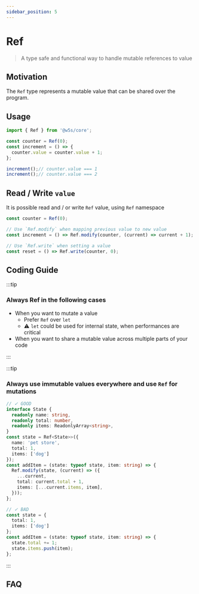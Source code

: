 ```yaml
---
sidebar_position: 5
---
```


# Ref

> A type safe and functional way to handle mutable references to value

## Motivation

The `Ref` type represents a mutable value that can be shared over the program.

## Usage

```ts
import { Ref } from '@w5s/core';

const counter = Ref(0);
const increment = () => {
  counter.value = counter.value + 1;
};

increment();// counter.value === 1
increment();// counter.value === 2
```

## Read / Write `value`

It is possible read and / or write `Ref` value, using `Ref` namespace

```ts
const counter = Ref(0);

// Use `Ref.modify` when mapping previous value to new value
const increment = () => Ref.modify(counter, (current) => current + 1);

// Use `Ref.write` when setting a value
const reset = () => Ref.write(counter, 0);
```

## Coding Guide

:::tip

### Always Ref in the following cases

- When you want to mutate a value
  - Prefer `Ref` over `let`
  - ⚠️ `let` could be used for internal state, when performances are critical
- When you want to share a mutable value across multiple parts of your code

:::

:::tip

### Always use immutable values everywhere and use `Ref` for mutations

```ts
// ✓ GOOD
interface State {
  readonly name: string,
  readonly total: number,
  readonly items: ReadonlyArray<string>,
}
const state = Ref<State>>({
  name: 'pet store',
  total: 1,
  items: ['dog']
});
const addItem = (state: typeof state, item: string) => {
  Ref.modify(state, (current) => ({
    ...current,
    total: current.total + 1,
    items: [...current.items, item],
  }));
};

// ✓ BAD
const state = {
  total: 1,
  items: ['dog']
};
const addItem = (state: typeof state, item: string) => {
  state.total += 1;
  state.items.push(item);
};
```

:::

## FAQ

